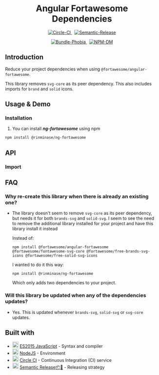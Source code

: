 <h1 align="center"> Angular Fortawesome Dependencies </h1>

<p align="center">
    <a href="https://circleci.com/gh/RinMinase/ng-fortawesome">
        <img alt="Circle-CI" src="https://img.shields.io/circleci/build/github/RinMinase/ng-fortawesome/master.svg?logo=circleci&style=for-the-badge">
    </a>&nbsp;
    <a href="https://semantic-release.gitbook.io/semantic-release/">
        <img alt="Semantic-Release" src="https://img.shields.io/badge/%20%20%F0%9F%93%A6%F0%9F%9A%80-semantic--release-e10079.svg?style=for-the-badge">
    </a>
</p>
<p align="center">
    <a href="https://bundlephobia.com/result?p=@rinminase/ng-fortawesome">
        <img alt="Bundle-Phobia" src="https://img.shields.io/bundlephobia/minzip/@rinminase/ng-fortawesome?logo=webpack&logoColor=white&style=for-the-badge">
    </a>&nbsp;
    <a href="https://www.npmjs.com/package/@rinminase/ng-fortawesome">
        <img alt="NPM-DM" src="https://img.shields.io/npm/dw/@rinminase/ng-fortawesome?logo=npm&style=for-the-badge">
    </a>
</p>

## Introduction

Reduce your project dependencies when using `@fortawesome/angular-fortawesome`.

This library removes `svg-core` as its peer dependency. This also includes imports for `brand` and `solid` icons.

## Usage & Demo


### Installation

1. You can install ***ng-fortawesome*** using npm

  ```bash
  npm install @rinminase/ng-fortawesome
  ```

## API

### Import

## FAQ

### Why re-create this library when there is already an existing one?

- The library doesn't seem to remove `svg-core` as its peer dependency, but needs it for both `brands-svg` and `solid-svg`. I seem to see the need to remove the additional library installed for your project and have this library install it instead

  Instead of:

  ```npm install @fortawesome/angular-fortawesome @fortawesome/fontawesome-svg-core @fortawesome/free-brands-svg-icons @fortawesome/free-solid-svg-icons```

  I wanted to do it this way:

  ```npm install @rinminase/ng-fortawesome```

  Which only adds two dependencies to your project.

### Will this library be updated when any of the dependencies updates?

- Yes. This is updated whenever `brands-svg`, `solid-svg` or `svg-core` updates.

## Built with
* <img width=20 height=20 src="https://babeljs.io/img/favicon.png"> [ES2015 JavaScript](https://babeljs.io/) - Syntax and compiler
* <img width=20 height=20 src="https://nodejs.org/static/images/favicons/favicon-32x32.png"> [NodeJS](https://nodejs.org/) - Environment
* <img width=20 height=20 src="https://dmmj3mmt94rvw.cloudfront.net/favicon-undefined.ico"> [Circle CI](https://circleci.com/) - Continuous Integration (CI) service
* <img width=20 height=20 src="https://blobscdn.gitbook.com/v0/b/gitbook-28427.appspot.com/o/spaces%2F-LGsE7zdvzHI5cG-XV6p%2Favatar.png?alt=media"> [Semantic Release📦🚀](https://semantic-release.gitbook.io/) - Releasing strategy
